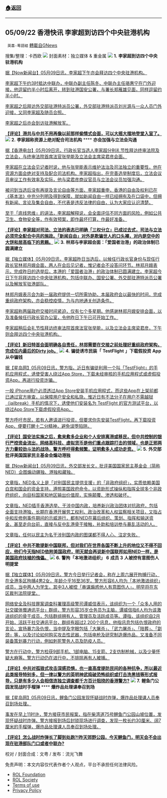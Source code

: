 ###  [:house:返回](README.md)
---


## 05/09/22 香港快讯 李家超到访四个中央驻港机构
` 英喜-粵語組` [轉載自GNews](https://gnews.org/zh-hans/2497721/)

搜集/整理：卡西欧
 ![](https://assets.gnews.org/wp-content/uploads/2022/05/0509fenmian.jpg) 
封面素材：独立媒体 & 重金属
 ![](https://assets.gnews.org/wp-content/uploads/2022/05/2022-05-09-1.png) 
**1.** **李家超到访四个中央驻港机构**
 
[据【Now新闻台】05月09日讯，李家超下午亦会拜访四个中央驻港机构。](https://news.now.com/home/local/player?newsId=475378)
 
[李家超下午约3时抵达中联办，中联办副主任陈冬、中联办主任骆惠宁在门外迎接，他逗留约半小时后离开，转到驻港国安公署，与署长郑雁雄见面，同样逗留约半小时。](https://news.now.com/home/local/player?newsId=475378)
 
[李家超之后拜访外交部驻港特派员公署，外交部驻港特派员刘光源与一众人员门外迎接，又同李家超及随员合照。](https://news.now.com/home/local/player?newsId=475378)
 
[李家超之后亦会到访驻港解放军。](https://news.now.com/home/local/player?newsId=475378)
 
**[【评论】港共与中共不用再像以前那样偷情式会面，可以大摇大摆地登堂入室了。](https://news.now.com/home/local/player?newsId=475378)**
 ![](https://assets.gnews.org/wp-content/uploads/2022/05/2022-05-09-2.png) 
**2.** **李家超称资源上绝对配合司法机构** **** **亦会加强与立法会沟通**
 
[据【香港电台】05月09日讯，行政长官当选人李家超分别礼节性拜访终审法院及立法会，与终审法院首席法官张举能及立法会主席梁君彦会面。](https://news.rthk.hk/rthk/ch/component/k2/1647677-20220509.htm)
 
[李家超在立法会见记者时说，他与张举能表示维护法治及司法独立的重要性，他在资源方面会绝对支持及配合司法机构。李家超指出，在完善选举制度后，立法会议员审议工作有效率及实际，他与梁君彦商议官员与立法会议员加强沟通。](https://news.rthk.hk/rthk/ch/component/k2/1647677-20220509.htm)
 
[被问到当选后没有再提及言论自由等方面，李家超重申，香港的自由及权利已在《基本法》中充分列明及得到保障，就如新闻自由一样已经拥有及在口袋中，但拥有新闻、言论及集会自由，不代表是违反法律的自由，认为大家应认识清楚。](https://news.rthk.hk/rthk/ch/component/k2/1647677-20220509.htm)
 
[至于「底线思维」的讲法，李家超解释说，会全面评估不同方面的风险，例如公共卫生、食物安全等，作有效预案，即作最坏打算，作最好准备。](https://news.rthk.hk/rthk/ch/component/k2/1647677-20220509.htm)
 
**[【评论】李家超对司法、立法的表态已明确「三权分立」已成过去式，司法与立法必须完全配合中共的施政。「新闻自由」对外是欺骗世人的口头襌，对内是空中的大饼和居高临下的恩赐。](https://news.rthk.hk/rthk/ch/component/k2/1647677-20220509.htm)**
 ![](https://assets.gnews.org/wp-content/uploads/2022/05/2022-05-09-3.png) 
**3.** **林郑与李家超会面：「爱国者治港」的政治体制已圆满建立**
 
[据【独立媒体】05月09日讯，李家超昨日当选后，以候任行政长官身份与现任行政长官林郑月娥会面，两人在会后见记者，惟记者会不设答问环节。林郑月娥表示，完成昨日的选举后，本港的「爱国者治港」的政治体制已圆满建立。李家超今日下午将拜访四个中央驻港机构，包括中联办、国安公署、外交部驻港特派员公署以及解放军驻港部队。](https://www.inmediahk.net/node/政經/林鄭與李家超會面：「愛國者治港」的政治體制已圓滿建立)
 
[林郑月娥表示会为新一届政府提供一切所需协助，本届政府会以最快的时间，完成重组政府架构，亦会稳控疫情，为与内地通关创造条件。](https://www.inmediahk.net/node/政經/林鄭與李家超會面：「愛國者治港」的政治體制已圓滿建立)
 
[李家超称两届政府交接时间紧迫，仅有七个多星期。他感谢林郑月娥安排会面，以及准备候任行政长官办公室，令他昨日下午已可开始工作。](https://www.inmediahk.net/node/政經/林鄭與李家超會面：「愛國者治港」的政治體制已圓滿建立)
 
[李家超稍后会礼节性拜访终审法院首席法官张举能，以及立法会主席梁君彦，下午则会拜访四个中央驻港机构。](https://www.inmediahk.net/node/政經/林鄭與李家超會面：「愛國者治港」的政治體制已圓滿建立)
 
**[【评论】新旧特首会面明确各自责任，林郑需要在交接之前处理好重组政府架构，完成任内最后的Dirty job。](https://www.inmediahk.net/node/政經/林鄭與李家超會面：「愛國者治港」的政治體制已圓滿建立)**
 ![](https://assets.gnews.org/wp-content/uploads/2022/05/2022-05-09-4.png) 
**4.** **骗徒诱市民装「** **TestFlight** **」下载假投资** **App** **从中骗钱**
 
[据【星岛网】05月09日讯，警方指，近日有骗徒利用一个叫「TestFlight」的手机应用程式，诱使受害人绕过App Store，下载未经审核的手机应用程式或虚假投资App，再进行投资诈骗。](https://std.stheadline.com/realtime/article/1835790/即時-港聞-勿上當-騙徒誘市民裝-TestFlight-下載假投資App-從中呃錢)
 
[一般 iPhone用户必须透过App Store安装手机应用程式，而这些App在上架前都已通过官方审查，以保障用户安全和私隐，惟近日有不法分子在用户不需越狱（jailbreak）手机的情况下，诱使他们安装名为 TestFlight 的官方测试平台，以绕过App Store下载虚假投资App。](https://std.stheadline.com/realtime/article/1835790/即時-港聞-勿上當-騙徒誘市民裝-TestFlight-下載假投資App-從中呃錢)
 
[警方呼吁市民，若有人邀请进行投资，但要求你先安装TestFlight，再下载投资App，便要打醒十二分精神，避免误堕陷阱。](https://std.stheadline.com/realtime/article/1835790/即時-港聞-勿上當-騙徒誘市民裝-TestFlight-下載假投資App-從中呃錢)
 
**[【评论】国安法实施之后，愈来愈多企业和个人安排离港或移民，但中共控制的银行严控资金流出，网络高科技、虚拟货币是他们重点跟踪打击的领域，也是正邪两方力量较劲斗法的战场，警方呼吁得愈频繁，证明愈多人成功走资。](https://std.stheadline.com/realtime/article/1835790/即時-港聞-勿上當-騙徒誘市民裝-TestFlight-下載假投資App-從中呃錢)**
 ![](https://assets.gnews.org/wp-content/uploads/2022/05/2022-05-09-5.png) 
**5.** **外交部批评美国国家民主基金会煽动港独**
 
[据【Now新闻台】05月09日讯，外交部发长文，批评美国国家民主基金会（简称NED）企图煽动疆独、港独和藏独。](https://news.now.com/home/local/player?newsId=475363)
 
[文章指，NED名义上是「对别国民主提供支援」的「非政府组织」，实质依赖美国白宫和国会的资金支持，遵照美国政府命令，以资助形式操纵和指挥全球多个非政府组织，向目标国家和地区输出价值观，实施颠覆、渗透和破坏。](https://news.now.com/home/local/player?newsId=475363)
 
[文章指，NED插手香港选举、干涉中国内政，培养新兴政治团体对抗政府，包括全面支持港独，长期在香港开展劳工权利、政治改革和人权监察相关项目，又指占中和反修例事件期间的示威游行，都有NED在幕后组织、策划、指挥和输送资金，甚至走向台前，直接与反中乱港骨干接触，补助和培训参与暴乱活动的人。](https://news.now.com/home/local/player?newsId=475363)
 
[文章指，任何以民主为名干涉别国内政的图谋都不得人心、注定失败。](https://news.now.com/home/local/player?newsId=475363)
 
**[【评论】中共不敢提新中国联邦，但对我们在世界各国不断上升的地位又不得不回应，他们今天指NED依附美国政府，明天就会再说新中国联邦如用NED一样，是美国政府扶植的傀儡。](https://news.now.com/home/local/player?newsId=475363)**
 ![](https://assets.gnews.org/wp-content/uploads/2022/05/2022-05-09-6.png) 
**6.** **警拘「本地激进组织」** **6** **成员** **3** **人被控有意图伤人明提堂**
 
[据【独立媒体】05月09日讯，警方今日举行记者会，称在上周六展开拘捕行动，在全港多区拘捕4男2女，年龄介乎16至36岁。警方形容6人均为「本地激进组织」成员，当中两人为学生，其中3人被控「串谋煽惑他人有意图伤人」，明早将在东区裁判法院提堂。](https://www.inmediahk.net/node/政經/警拘「本地激進組織」6成員-3人被控有意圖傷人明提堂)
 
[网络安全及科技罪案调查科署理高级警司谭威信表示，该组织为一个「众多人用的社交媒体慨通讯平台」群组，警方形容35岁仓务员为主脑，谭威信指6人均为该激进组织的骨干成员，包括群组拥有人、管理员及活跃成员等。谭指，该组织自2月开始，活跃于社交通讯平台，群组有超过2,200个讯息，他指讯息包括仇恨政府的言论，宣扬暴力及仇恨，当中提及字眼包括「大屠杀」、「武力屠杀」、「陪葬」、「劏颈」等，以及讨论如何购买攻击性武器，包括电枪及研究制造爆炸品，又准备不同装备策划暴力行动，例如刺死警务人员及防疫人员。](https://www.inmediahk.net/node/政經/警拘「本地激進組織」6成員-3人被控有意圖傷人明提堂)
 
[警方在行动中，警方检获9部手机、1部电脑、15支箭、2支仿制枪械，以及少量怀疑大麻等。警方行动仍在进行中，不排除再有人被捕。](https://www.inmediahk.net/node/政經/警拘「本地激進組織」6成員-3人被控有意圖傷人明提堂)
 
**[【评论】中共对孤狼式攻击深感恐惧，也一直高度提防民间的各种抗争，所以最近此类报导特别多，但一律以警方的英明神武捣破恐怖组织或打击洗黑钱等形式报导，只是有多少人会相信连独立调查都千方百计阻挠的香港警方?](https://www.inmediahk.net/node/政經/警拘「本地激進組織」6成員-3人被控有意圖傷人明提堂)**
 ![](https://assets.gnews.org/wp-content/uploads/2022/05/2022-05-09-7.png) 
**7.** **鲤鱼门公园发现战时手榴弹** **** **爆炸品处理课奉召到场**
 
[据【星岛网】05月09日讯，鲤鱼门公园发现怀疑战时炸弹，爆炸品处理课人员奉召到场处理。](https://www.singtaousa.com/2022-05-09/鯉魚門公園發現戰時手榴彈-爆炸品處理課奉召到場/4067008)
 
[事发在早上11时许，警方接获市民报案，指在柴湾道75号鲤鱼门公园山坡位置，发现怀疑战时炸弹。警方接报到场后封锁现场进行调查，发现一枚长约30厘米、阔7厘米的手榴弹，爆炸品处理课人员奉召到场处理。](https://www.singtaousa.com/2022-05-09/鯉魚門公園發現戰時手榴彈-爆炸品處理課奉召到場/4067008)
 
**[【评论】怎么战时炸弹长了脚到处跑?!昨天郊野公园，今天鲤鱼门，明天会不会出现在驻港部队门口或者中联办?](https://www.singtaousa.com/2022-05-09/鯉魚門公園發現戰時手榴彈-爆炸品處理課奉召到場/4067008)**
 
校对 / 封面合成：文粤 / 发布：流光飞舞

免责声明：本文内容仅代表作者个人观点，平台不承担任何法律风险。
  
- [ROL Foundation](https://rolfoundation.org/)
- [ROL Society](https://rolsociety.org/)
- [Terms of use](https://gnews.org/terms-of-use-3/)
- [Privacy Policy](https://gnews.org/privacy-policy/)
